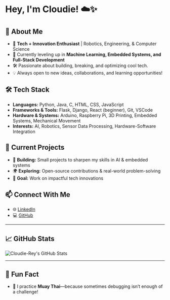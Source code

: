# Hey, I'm Cloudie! ☁️✨  

## 🚀 About Me  
- 🔧 **Tech + Innovation Enthusiast** | Robotics, Engineering, & Computer Science  
- 🌱 Currently leveling up in **Machine Learning, Embedded Systems, and Full-Stack Development**  
- 🛠️ Passionate about building, breaking, and optimizing cool tech.  
- 💡 Always open to new ideas, collaborations, and learning opportunities!  

## 🛠️ Tech Stack  
- **Languages:** Python, Java, C, HTML, CSS, JavaScript  
- **Frameworks & Tools:** Flask, Django, React (beginner), Git, VSCode  
- **Hardware & Systems:** Arduino, Raspberry Pi, 3D Printing, Embedded Systems, Mechanical Movement  
- **Interests:** AI, Robotics, Sensor Data Processing, Hardware-Software Integration  

## 🔨 Current Projects  
- 🚀 **Building:** Small projects to sharpen my skills in AI & embedded systems  
- 🌍 **Exploring:** Open-source contributions & real-world problem-solving  
- 🎯 **Goal:** Work on impactful tech innovations  

## 📫 Connect With Me  
- 🌐 [LinkedIn](https://www.linkedin.com/in/reyaa-divakar-317143284/)  
- 💻 [GitHub](https://github.com/Cloudie-Rey)  

---

## 📈 GitHub Stats  
![Cloudie-Rey's GitHub Stats](https://github-readme-stats.vercel.app/api?username=Cloudie-Rey&show_icons=true&hide_title=true&count_private=true&hide=prs)  

---

## 🌟 Fun Fact  
- 🥋 I practice **Muay Thai**—because sometimes debugging isn’t enough of a challenge!  


